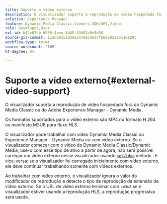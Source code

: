 ```yaml
---
title: Suporte a vídeo externo
description: O visualizador suporta a reprodução de vídeo hospedado fora do Dynamic Media Classic ou do Adobe Experience Manager - Dynamic Media.
solution: Experience Manager
feature: Dynamic Media Classic,Viewers,SDK/API,Video
role: Developer,User
exl-id: b42e67cb-6959-4eea-8d45-49481e0e9d80
source-git-commit: 11acb9151d3ea247eecde3cfbbd295a95c10829c
workflow-type: tm+mt
source-wordcount: '169'
ht-degree: 0%

---
```


# Suporte a vídeo externo{#external-video-support}

O visualizador suporta a reprodução de vídeo hospedado fora do Dynamic Media Classic ou do Adobe Experience Manager - Dynamic Media.

Os formatos suportados para o vídeo externo são MP4 no formato H.264 ou manifesto M3U8 para fluxo HLS.

O visualizador pode trabalhar com vídeo Dynamic Media Classic ou Experience Manager - Dynamic Media ou com vídeo externo. Se o visualizador começar com o vídeo do Dynamic Media Classic/Dynamic Media, use-o com esse tipo de ativo a partir de agora, não será possível carregar um vídeo externo nesse visualizador usando [ `setVideo`](../../c-html5-s7-aem-asset-viewers/c-html5-video-reference/c-html5-video-viewer-20-javascriptapiref/r-html5-video-viewer-20-javascriptapiref-setvideo.md#reference-85d3422d6ce64a36ac74827120b5a17c) método . E vice-versa: se o visualizador foi carregado inicialmente com vídeo externo, ele deve continuar trabalhando somente com vídeos externos.

Ao trabalhar com vídeo externo, o visualizador ignora o valor do modificador de reprodução e detecta o tipo de reprodução da extensão de vídeo externo. Se o URL de vídeo externo terminar com `.m3u8` se o visualizador estiver usando a reprodução HLS, a reprodução progressiva será usada.
